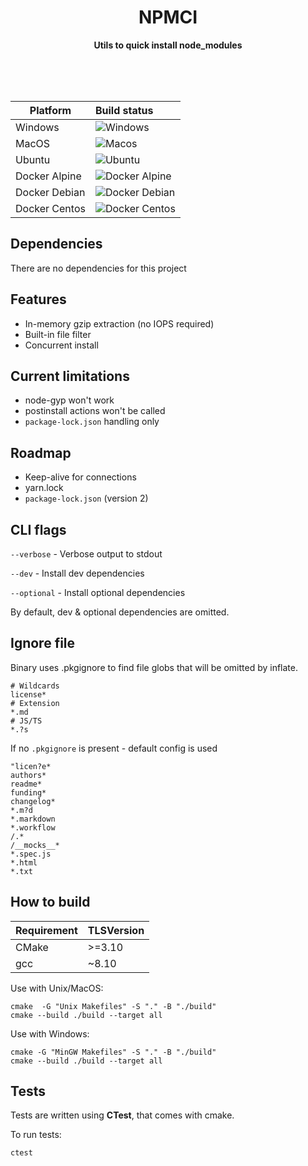<div align="center">
    <h1>NPMCI</h1>
	<p>
		<b>Utils to quick install node_modules</b>
	</p>
	<br>
	<br>
	<br>
</div>

| Platform | Build status |
| --- | :----- |
| Windows |![Windows](https://github.com/stck/npmi/workflows/Windows/badge.svg)|
| MacOS |![Macos](https://github.com/stck/npmi/workflows/Macos/badge.svg)|
| Ubuntu |![Ubuntu](https://github.com/stck/npmi/workflows/Ubuntu/badge.svg)|
| Docker Alpine|![Docker Alpine](https://github.com/stck/npmi/workflows/Docker%20Alpine/badge.svg)|
| Docker Debian|![Docker Debian](https://github.com/stck/npmi/workflows/Docker%20Debian/badge.svg)|
| Docker Centos|![Docker Centos](https://github.com/stck/npmi/workflows/Docker%20Centos/badge.svg)|

## Dependencies
There are no dependencies for this project

## Features
* In-memory gzip extraction (no IOPS required)
* Built-in file filter
* Concurrent install

## Current limitations
* node-gyp won't work
* postinstall actions won't be called
* `package-lock.json` handling only

## Roadmap
* Keep-alive for connections
* yarn.lock
* `package-lock.json` (version 2)


## CLI flags
`--verbose` - Verbose output to stdout

`--dev` - Install dev dependencies

`--optional` - Install optional dependencies

By default, dev & optional dependencies are omitted.

## Ignore file
Binary uses .pkgignore to find file globs that will be omitted by inflate. 

```
# Wildcards
license*
# Extension
*.md
# JS/TS
*.?s
```

If no `.pkgignore` is present - default config is used

```
"licen?e*
authors*
readme*
funding*
changelog*
*.m?d
*.markdown
*.workflow
/.*
/__mocks__*
*.spec.js
*.html
*.txt
```

## How to build
|Requirement|TLSVersion|
|---|---|
|CMake|>=3.10|
|gcc|~8.10|

Use with Unix/MacOS:
```
cmake  -G "Unix Makefiles" -S "." -B "./build"
cmake --build ./build --target all
```

Use with Windows:
```
cmake -G "MinGW Makefiles" -S "." -B "./build"
cmake --build ./build --target all
```

## Tests
Tests are written using **CTest**, that comes with cmake.

To run tests:
```
ctest
```

